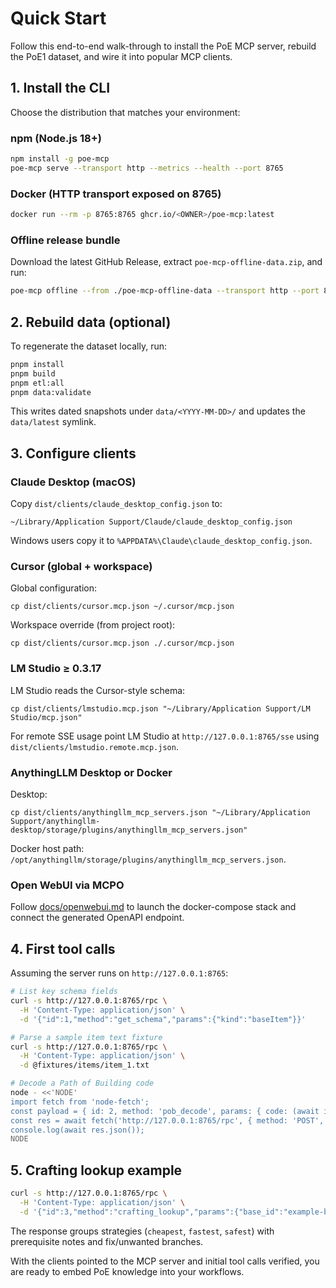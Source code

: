 # Quick Start

Follow this end-to-end walk-through to install the PoE MCP server, rebuild the PoE1 dataset, and wire it into popular MCP clients.

## 1. Install the CLI
Choose the distribution that matches your environment:

### npm (Node.js 18+)
```bash
npm install -g poe-mcp
poe-mcp serve --transport http --metrics --health --port 8765
```

### Docker (HTTP transport exposed on 8765)
```bash
docker run --rm -p 8765:8765 ghcr.io/<OWNER>/poe-mcp:latest
```

### Offline release bundle
Download the latest GitHub Release, extract `poe-mcp-offline-data.zip`, and run:
```bash
poe-mcp offline --from ./poe-mcp-offline-data --transport http --port 8765
```

## 2. Rebuild data (optional)
To regenerate the dataset locally, run:
```bash
pnpm install
pnpm build
pnpm etl:all
pnpm data:validate
```
This writes dated snapshots under `data/<YYYY-MM-DD>/` and updates the `data/latest` symlink.

## 3. Configure clients
### Claude Desktop (macOS)
Copy `dist/clients/claude_desktop_config.json` to:
```
~/Library/Application Support/Claude/claude_desktop_config.json
```
Windows users copy it to `%APPDATA%\Claude\claude_desktop_config.json`.

### Cursor (global + workspace)
Global configuration:
```
cp dist/clients/cursor.mcp.json ~/.cursor/mcp.json
```
Workspace override (from project root):
```
cp dist/clients/cursor.mcp.json ./.cursor/mcp.json
```

### LM Studio ≥ 0.3.17
LM Studio reads the Cursor-style schema:
```
cp dist/clients/lmstudio.mcp.json "~/Library/Application Support/LM Studio/mcp.json"
```
For remote SSE usage point LM Studio at `http://127.0.0.1:8765/sse` using `dist/clients/lmstudio.remote.mcp.json`.

### AnythingLLM Desktop or Docker
Desktop:
```
cp dist/clients/anythingllm_mcp_servers.json "~/Library/Application Support/anythingllm-desktop/storage/plugins/anythingllm_mcp_servers.json"
```
Docker host path: `/opt/anythingllm/storage/plugins/anythingllm_mcp_servers.json`.

### Open WebUI via MCPO
Follow [docs/openwebui.md](./openwebui.md) to launch the docker-compose stack and connect the generated OpenAPI endpoint.

## 4. First tool calls
Assuming the server runs on `http://127.0.0.1:8765`:

```bash
# List key schema fields
curl -s http://127.0.0.1:8765/rpc \
  -H 'Content-Type: application/json' \
  -d '{"id":1,"method":"get_schema","params":{"kind":"baseItem"}}'

# Parse a sample item text fixture
curl -s http://127.0.0.1:8765/rpc \
  -H 'Content-Type: application/json' \
  -d @fixtures/items/item_1.txt

# Decode a Path of Building code
node - <<'NODE'
import fetch from 'node-fetch';
const payload = { id: 2, method: 'pob_decode', params: { code: (await import('fs/promises')).readFile('fixtures/pob/build_1.txt', 'utf-8') } };
const res = await fetch('http://127.0.0.1:8765/rpc', { method: 'POST', headers: { 'Content-Type': 'application/json' }, body: JSON.stringify(payload) });
console.log(await res.json());
NODE
```

## 5. Crafting lookup example
```bash
curl -s http://127.0.0.1:8765/rpc \
  -H 'Content-Type: application/json' \
  -d '{"id":3,"method":"crafting_lookup","params":{"base_id":"example-base","desired_mods":["+1 to Level of Socketed Gems"]}}'
```
The response groups strategies (`cheapest`, `fastest`, `safest`) with prerequisite notes and fix/unwanted branches.

With the clients pointed to the MCP server and initial tool calls verified, you are ready to embed PoE knowledge into your workflows.
